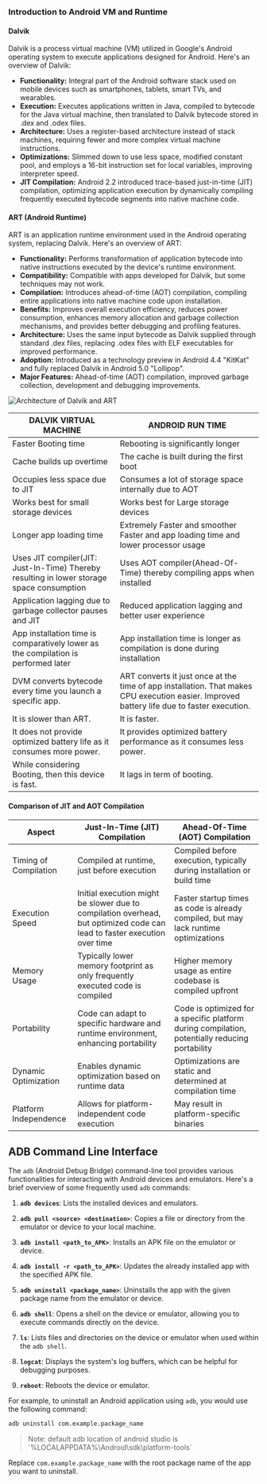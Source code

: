 ### Introduction to Android VM and Runtime

#### Dalvik

Dalvik is a process virtual machine (VM) utilized in Google's Android operating system to execute applications designed for Android. Here's an overview of Dalvik:

- **Functionality:** Integral part of the Android software stack used on mobile devices such as smartphones, tablets, smart TVs, and wearables.
- **Execution:** Executes applications written in Java, compiled to bytecode for the Java virtual machine, then translated to Dalvik bytecode stored in .dex and .odex files.
- **Architecture:** Uses a register-based architecture instead of stack machines, requiring fewer and more complex virtual machine instructions.
- **Optimizations:** Slimmed down to use less space, modified constant pool, and employs a 16-bit instruction set for local variables, improving interpreter speed.
- **JIT Compilation:** Android 2.2 introduced trace-based just-in-time (JIT) compilation, optimizing application execution by dynamically compiling frequently executed bytecode segments into native machine code.

#### ART (Android Runtime)

ART is an application runtime environment used in the Android operating system, replacing Dalvik. Here's an overview of ART:

- **Functionality:** Performs transformation of application bytecode into native instructions executed by the device's runtime environment.
- **Compatibility:** Compatible with apps developed for Dalvik, but some techniques may not work.
- **Compilation:** Introduces ahead-of-time (AOT) compilation, compiling entire applications into native machine code upon installation.
- **Benefits:** Improves overall execution efficiency, reduces power consumption, enhances memory allocation and garbage collection mechanisms, and provides better debugging and profiling features.
- **Architecture:** Uses the same input bytecode as Dalvik supplied through standard .dex files, replacing .odex files with ELF executables for improved performance.
- **Adoption:** Introduced as a technology preview in Android 4.4 "KitKat" and fully replaced Dalvik in Android 5.0 "Lollipop".
- **Major Features:** Ahead-of-time (AOT) compilation, improved garbage collection, development and debugging improvements.

![Architecture of Dalvik and ART](/img/android/dalvik-and-art.png)

|DALVIK VIRTUAL MACHINE                                                                   |ANDROID RUN TIME                                                                                                                          |
|-----------------------------------------------------------------------------------------|------------------------------------------------------------------------------------------------------------------------------------------|
|Faster Booting time                                                                      |Rebooting is significantly longer                                                                                                         |
|Cache builds up overtime                                                                 |The cache is built during the first boot                                                                                                  |
|Occupies less space due to JIT                                                           |Consumes a lot of storage space internally due to AOT                                                                                     |
|Works best for small storage devices                                                     |Works best for Large storage devices                                                                                                      |
|Longer app loading time                                                                  |Extremely Faster and smoother Faster and app loading time and lower processor usage                                                       |
|Uses JIT compiler(JIT: Just-In-Time) Thereby resulting in lower storage space consumption|Uses AOT compiler(Ahead-Of-Time) thereby compiling apps when installed                                                                    |
|Application lagging due to garbage collector pauses and JIT                              |Reduced application lagging and better user experience                                                                                    |
|App installation time is comparatively lower as the compilation is performed later       |App installation time is longer as compilation is done during installation                                                                |
|DVM converts bytecode every time you launch a specific app.                              |ART converts it just once at the time of app installation. That makes CPU execution easier. Improved battery life due to faster execution.|
|It is slower than ART.                                                                   |It is faster.                                                                                                                             |
|It does not provide optimized battery life as it consumes more power.                    |It provides optimized battery performance as it consumes less power.                                                                      |
|While considering Booting, then this device is fast.                                     |It lags in term of booting.                                                                                                               |

#### Comparison of JIT and AOT Compilation



| Aspect                 | Just-In-Time (JIT) Compilation                          | Ahead-Of-Time (AOT) Compilation                        |
|------------------------|----------------------------------------------------------|--------------------------------------------------------|
| Timing of Compilation | Compiled at runtime, just before execution               | Compiled before execution, typically during installation or build time |
| Execution Speed        | Initial execution might be slower due to compilation overhead, but optimized code can lead to faster execution over time | Faster startup times as code is already compiled, but may lack runtime optimizations |
| Memory Usage           | Typically lower memory footprint as only frequently executed code is compiled | Higher memory usage as entire codebase is compiled upfront |
| Portability            | Code can adapt to specific hardware and runtime environment, enhancing portability | Code is optimized for a specific platform during compilation, potentially reducing portability |
| Dynamic Optimization   | Enables dynamic optimization based on runtime data       | Optimizations are static and determined at compilation time |
| Platform Independence | Allows for platform-independent code execution            | May result in platform-specific binaries                    |


## ADB Command Line Interface

The `adb` (Android Debug Bridge) command-line tool provides various functionalities for interacting with Android devices and emulators. Here's a brief overview of some frequently used `adb` commands:

1. **`adb devices`**: Lists the installed devices and emulators.

2. **`adb pull <source> <destination>`**: Copies a file or directory from the emulator or device to your local machine.

3. **`adb install <path_to_APK>`**: Installs an APK file on the emulator or device.

4. **`adb install -r <path_to_APK>`**: Updates the already installed app with the specified APK file.

5. **`adb uninstall <package_name>`**: Uninstalls the app with the given package name from the emulator or device.

6. **`adb shell`**: Opens a shell on the device or emulator, allowing you to execute commands directly on the device.

7. **`ls`**: Lists files and directories on the device or emulator when used within the `adb shell`.

8. **`logcat`**: Displays the system's log buffers, which can be helpful for debugging purposes.

9. **`reboot`**: Reboots the device or emulator.

For example, to uninstall an Android application using `adb`, you would use the following command:

```bash
adb uninstall com.example.package_name
```

> <p color="red">Note: default adb location of android studio is `%LOCALAPPDATA%\Android\sdk\platform-tools`</p>


Replace `com.example.package_name` with the root package name of the app you want to uninstall.


